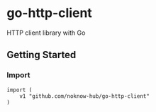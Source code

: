 # go-http-client
HTTP client library with Go

## Getting Started

### Import

```
import (
    v1 "github.com/noknow-hub/go-http-client"
)
```
